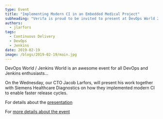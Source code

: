```yaml
---
type: Event
title: "Implementing Modern CI in an Embedded Medical Project"
subheading: "Verifa is proud to be invited to present at DevOps World 2019 in Lisbon, Portugal this year"
authors:
  - jlarfors
tags:
  - Continuous Delivery
  - DevOps
  - Jenkins
date: 2019-02-19
image: /blogs/2019-02-19/main.jpg
---
```


DevOps World / Jenkins World is an awesome event for all DevOps and Jenkins enthusiasts...

On the Wednesday, our CTO Jacob Larfors, will present his work together with Siemens Healthcare Diagnostics on how they implemented modern CI to enable faster release cycles.

For details about the [presentation](https://sched.co/UavO)

For [more details about the event](https://www.cloudbees.com/devops-world/lisbon/agenda)
